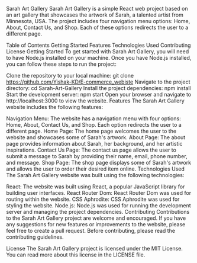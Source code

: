 Sarah Art Gallery
Sarah Art Gallery is a simple React web project based on an art gallery that showcases the artwork of Sarah, a talented artist from Minnesota, USA. The project includes four navigation menu options: Home, About, Contact Us, and Shop. Each of these options redirects the user to a different page.

Table of Contents
Getting Started
Features
Technologies Used
Contributing
License
Getting Started
To get started with Sarah Art Gallery, you will need to have Node.js installed on your machine. Once you have Node.js installed, you can follow these steps to run the project:

Clone the repository to your local machine: git clone https://github.com/Yishak-KD/E-commerce_webiste
Navigate to the project directory: cd Sarah-Art-Gallery
Install the project dependencies: npm install
Start the development server: npm start
Open your browser and navigate to http://localhost:3000 to view the website.
Features
The Sarah Art Gallery website includes the following features:

Navigation Menu: The website has a navigation menu with four options: Home, About, Contact Us, and Shop. Each option redirects the user to a different page.
Home Page: The home page welcomes the user to the website and showcases some of Sarah's artwork.
About Page: The about page provides information about Sarah, her background, and her artistic inspirations.
Contact Us Page: The contact us page allows the user to submit a message to Sarah by providing their name, email, phone number, and message.
Shop Page: The shop page displays some of Sarah's artwork and allows the user to order their desired item online.
Technologies Used
The Sarah Art Gallery website was built using the following technologies:

React: The website was built using React, a popular JavaScript library for building user interfaces.
React Router Dom: React Router Dom was used for routing within the website.
CSS Aphrodite: CSS Aphrodite was used for styling the website.
Node.js: Node.js was used for running the development server and managing the project dependencies.
Contributing
Contributions to the Sarah Art Gallery project are welcome and encouraged. If you have any suggestions for new features or improvements to the website, please feel free to create a pull request. Before contributing, please read the contributing guidelines.

License
The Sarah Art Gallery project is licensed under the MIT License. You can read more about this license in the LICENSE file.
